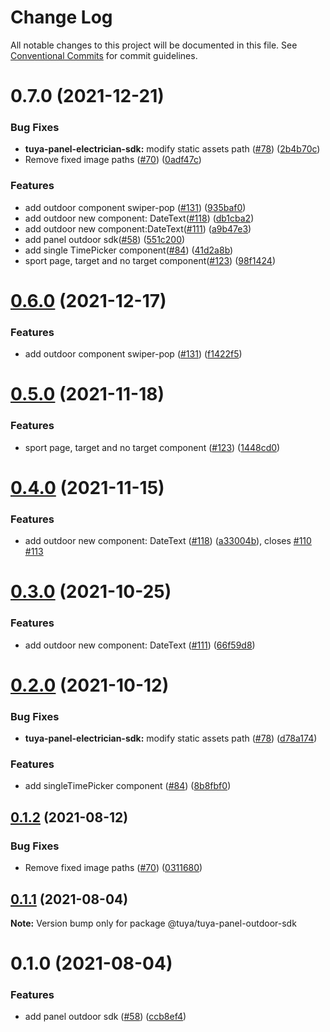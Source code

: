 # Change Log

All notable changes to this project will be documented in this file.
See [Conventional Commits](https://conventionalcommits.org) for commit guidelines.

# 0.7.0 (2021-12-21)


### Bug Fixes

* **tuya-panel-electrician-sdk:** modify static assets path ([#78](https://github.com/tuya/tuya-panel-sdk/issues/78)) ([2b4b70c](https://github.com/tuya/tuya-panel-sdk/commit/2b4b70ca2a5a78cc6d99ba4b5d257b2e092b8f70))
* Remove fixed image paths ([#70](https://github.com/tuya/tuya-panel-sdk/issues/70)) ([0adf47c](https://github.com/tuya/tuya-panel-sdk/commit/0adf47c3ab70c70bb0fc4b6afc092c4c3e68cfaa))


### Features

* add outdoor component swiper-pop ([#131](https://github.com/tuya/tuya-panel-sdk/issues/131)) ([935baf0](https://github.com/tuya/tuya-panel-sdk/commit/935baf0770c88967d377661ebb913c158ef25394))
* add outdoor new component: DateText([#118](https://github.com/tuya/tuya-panel-sdk/issues/118)) ([db1cba2](https://github.com/tuya/tuya-panel-sdk/commit/db1cba2be44605228f536cf641cff3314a1c1975))
* add outdoor new component:DateText([#111](https://github.com/tuya/tuya-panel-sdk/issues/111)) ([a9b47e3](https://github.com/tuya/tuya-panel-sdk/commit/a9b47e32bc5a733ddb45ca94b8061f4fec79b065))
* add panel outdoor sdk([#58](https://github.com/tuya/tuya-panel-sdk/issues/58)) ([551c200](https://github.com/tuya/tuya-panel-sdk/commit/551c2001347cb2bda357871a7ce75ecf31a1b90a))
* add single TimePicker component([#84](https://github.com/tuya/tuya-panel-sdk/issues/84)) ([41d2a8b](https://github.com/tuya/tuya-panel-sdk/commit/41d2a8b66a88e4eaf1e5179f81d72ae32838d833))
* sport page, target and no target component([#123](https://github.com/tuya/tuya-panel-sdk/issues/123)) ([98f1424](https://github.com/tuya/tuya-panel-sdk/commit/98f1424a6f0b8cf110793ce1c9f0202c79e2ff3a))





# [0.6.0](https://github.com/tuya/tuya-panel-sdk/compare/@tuya/tuya-panel-outdoor-sdk@0.5.0...@tuya/tuya-panel-outdoor-sdk@0.6.0) (2021-12-17)


### Features

* add outdoor component swiper-pop ([#131](https://github.com/tuya/tuya-panel-sdk/issues/131)) ([f1422f5](https://github.com/tuya/tuya-panel-sdk/commit/f1422f55b3ba788e91546e6e892a24a6cef43eb8))





# [0.5.0](https://github.com/tuya/tuya-panel-sdk/compare/@tuya/tuya-panel-outdoor-sdk@0.4.0...@tuya/tuya-panel-outdoor-sdk@0.5.0) (2021-11-18)


### Features

* sport page, target and no target component ([#123](https://github.com/tuya/tuya-panel-sdk/issues/123)) ([1448cd0](https://github.com/tuya/tuya-panel-sdk/commit/1448cd05da0567afd6a6cb54c7a4fe7f2a78630a))





# [0.4.0](https://github.com/tuya/tuya-panel-sdk/compare/@tuya/tuya-panel-outdoor-sdk@0.3.0...@tuya/tuya-panel-outdoor-sdk@0.4.0) (2021-11-15)


### Features

* add outdoor new component: DateText ([#118](https://github.com/tuya/tuya-panel-sdk/issues/118)) ([a33004b](https://github.com/tuya/tuya-panel-sdk/commit/a33004b9cd8b4aae2de768e8aa917c4c6a084e7e)), closes [#110](https://github.com/tuya/tuya-panel-sdk/issues/110) [#113](https://github.com/tuya/tuya-panel-sdk/issues/113)





# [0.3.0](https://github.com/tuya/tuya-panel-sdk/compare/@tuya/tuya-panel-outdoor-sdk@0.2.0...@tuya/tuya-panel-outdoor-sdk@0.3.0) (2021-10-25)


### Features

* add outdoor new component: DateText ([#111](https://github.com/tuya/tuya-panel-sdk/issues/111)) ([66f59d8](https://github.com/tuya/tuya-panel-sdk/commit/66f59d85e4958df562ff47c44dbe4d9dcc91a305))





# [0.2.0](https://github.com/tuya/tuya-panel-sdk/compare/@tuya/tuya-panel-outdoor-sdk@0.1.2...@tuya/tuya-panel-outdoor-sdk@0.2.0) (2021-10-12)


### Bug Fixes

* **tuya-panel-electrician-sdk:** modify static assets path ([#78](https://github.com/tuya/tuya-panel-sdk/issues/78)) ([d78a174](https://github.com/tuya/tuya-panel-sdk/commit/d78a1749966e7e7348fcc8614a7c15ff4954e76f))


### Features

* add singleTimePicker component ([#84](https://github.com/tuya/tuya-panel-sdk/issues/84)) ([8b8fbf0](https://github.com/tuya/tuya-panel-sdk/commit/8b8fbf04aed68e1570bcd4b339ddfd726bf45ae5))





## [0.1.2](https://github.com/tuya/tuya-panel-sdk/compare/@tuya/tuya-panel-outdoor-sdk@0.1.1...@tuya/tuya-panel-outdoor-sdk@0.1.2) (2021-08-12)


### Bug Fixes

* Remove fixed image paths ([#70](https://github.com/tuya/tuya-panel-sdk/issues/70)) ([0311680](https://github.com/tuya/tuya-panel-sdk/commit/0311680c25246b97e02a131ed3dbde0d36c9467f))





## [0.1.1](https://github.com/tuya/tuya-panel-sdk/compare/@tuya/tuya-panel-outdoor-sdk@0.1.0...@tuya/tuya-panel-outdoor-sdk@0.1.1) (2021-08-04)

**Note:** Version bump only for package @tuya/tuya-panel-outdoor-sdk





# 0.1.0 (2021-08-04)


### Features

* add panel outdoor sdk ([#58](https://github.com/tuya/tuya-panel-sdk/issues/58)) ([ccb8ef4](https://github.com/tuya/tuya-panel-sdk/commit/ccb8ef42b3795cf446101f5d850b667adb6209ec))
